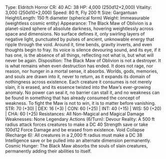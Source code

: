 Type: Eldritch Horror
CR: 40
AC: 38
HP: 4,000 (250d12+2,000)
Vitality: 3,000 (250d10+2,000)
Speed: 80 ft, Fly 200 ft
Size: Gargantuan
Height/Length: 150 ft diameter (spherical form)
Weight: Immeasurable (weightless cosmic entity)
Appearance: The Black Maw of Oblivion is a planet-sized sphere of absolute darkness, hovering weightlessly across space and dimensions. No surface defines it, only swirling layers of negative light, punctuated by pulses of ancient, unknowable energy that ripple through the void. Around it, time bends, gravity inverts, and even thoughts begin to fray. Its voice is silence devouring sound, and its eye, if it has one, is the absence of all things, reflecting not what is, but what will never be again.
Disposition: The Black Maw of Oblivion is not a destroyer. It is what remains when even destruction has ended. It does not rage, nor reason, nor hunger in a mortal sense, it absorbs. Worlds, gods, memories, and souls are drawn into it, never to return, as it expands its domain of nothingness across existence. Each creature it consumes is not merely slain, it is erased, and its essence twisted into the Maw’s ever-growing anomaly. No power can seal it, no barrier can stall it, and no weakness can be found in something that has already consumed the concept of weakness. To fight the Maw is not to win, it is to matter before vanishing.
STR: 70 (+30) | DEX: 16 (+3) | CON: 60 (+25) | INT: 40 (+15) | WIS: 50 (+20) | CHA: 60 (+25)
Resistances: All Non-Magical and Magical Damage
Weaknesses: None
Legendary Actions (6/Turn):
Devour Reality: A 500 ft radius attack forces creatures to make a DC 40 Strength save or take 100d12 Force Damage and be erased from existence.
Void Collapse (Recharge 6): All creatures in a 2,000 ft radius must make a DC 38 Intelligence save or be pulled into an alternate dimension permanently.
Cosmic Hunger: The Black Maw absorbs the souls of slain creatures, permanently adding their abilities to itself.
